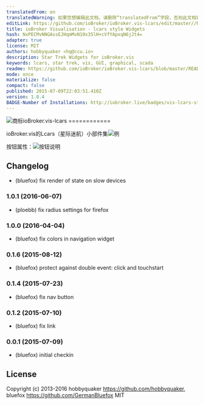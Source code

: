 ```yaml
---
translatedFrom: en
translatedWarning: 如果您想编辑此文档，请删除“translatedFrom”字段，否则此文档将再次自动翻译
editLink: https://github.com/ioBroker/ioBroker.vis-lcars/edit/master//README.md
title: ioBroker Visualisation - lcars style Widgets
hash: NxPECMvNNGAssEJHqmMvN10x35lH+cVfYApxqN6jJt4=
adapter: true
license: MIT
authors: hobbyquaker <hq@ccu.io>
description: Star Trek Widgets for ioBroker.vis
keywords: lcars, star trek, vis, GUI, graphical, scada
readme: https://github.com/ioBroker/ioBroker.vis-lcars/blob/master/README.md
mode: once
materialize: false
compact: false
published: 2015-07-09T22:03:51.410Z
version: 1.0.4
BADGE-Number of Installations: http://iobroker.live/badges/vis-lcars-stable.svg
---
```

![商标](zh-cn/adapterref/iobroker.vis-lcars/../../../en/adapterref/iobroker.vis-lcars/admin/lcars.png)ioBroker.vis-lcars ============

ioBroker.vis的Lcars（星际迷航）小部件集![例](zh-cn/adapterref/iobroker.vis-lcars/../../../en/adapterref/iobroker.vis-lcars/img/widgets.png)

按钮属性：![按钮说明](zh-cn/adapterref/iobroker.vis-lcars/../../../en/adapterref/iobroker.vis-lcars/widgets/lcars/img/buttons.jpg)

## Changelog
- (bluefox) fix render of state on slow devices

### 1.0.1 (2016-06-07)
- (ploebb) fix radius settings for firefox

### 1.0.0 (2016-04-04)
- (bluefox) fix colors in navigation widget

### 0.1.6 (2015-08-12)
- (bluefox) protect against double event: click and touchstart

### 0.1.4 (2015-07-23)
- (bluefox) fix nav button

### 0.1.2 (2015-07-10)
- (bluefox) fix link

### 0.0.1 (2015-07-09)
- (bluefox) initial checkin

## License
 Copyright (c) 2013-2016 hobbyquaker https://github.com/hobbyquaker, bluefox https://github.com/GermanBluefox
 MIT